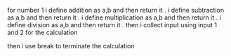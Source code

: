 for number 1
i define addition as a,b  and then return it .
i define subtraction as a,b  and then return it .
i define multiplication as a,b  and then return it .
i define division as a,b  and then return it .
 then i collect input using input 1 and 2 for the calculation

 then i use break to terminate the calculation